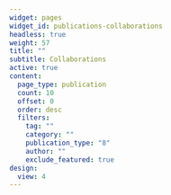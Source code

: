 ```yaml
---
widget: pages
widget_id: publications-collaborations
headless: true
weight: 57
title: ""
subtitle: Collaborations
active: true
content:
  page_type: publication
  count: 10
  offset: 0
  order: desc
  filters:
    tag: ""
    category: ""
    publication_type: "8"
    author: ""
    exclude_featured: true
design:
  view: 4
---
```

